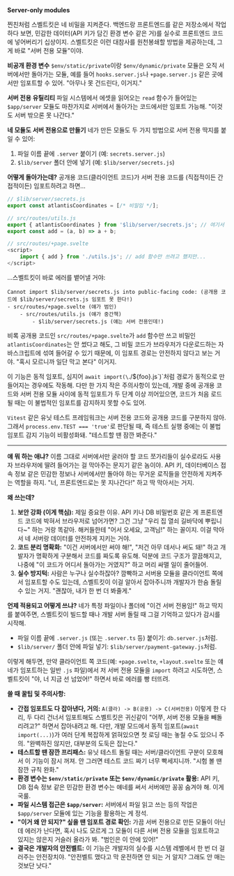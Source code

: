 **Server-only modules**

찐친처럼 스벨트킷은 네 비밀을 지켜준다. 백엔드랑 프론트엔드를 같은 저장소에서 작업하다 보면, 민감한 데이터(API 키가 담긴 환경 변수 같은 거)를 실수로 프론트엔드 코드에 넣어버리기 십상이지. 스벨트킷은 이런 대참사를 원천봉쇄할 방법을 제공하는데, 그게 바로 "서버 전용 모듈"이야.

**비공개 환경 변수**
`$env/static/private`이랑 `$env/dynamic/private` 모듈은 오직 서버에서만 돌아가는 모듈, 예를 들어 `hooks.server.js`나 `+page.server.js` 같은 곳에서만 임포트할 수 있어. "아무나 못 건드린다, 이거지."

**서버 전용 유틸리티**
파일 시스템에서 에셋을 읽어오는 `read` 함수가 들어있는 `$app/server` 모듈도 마찬가지로 서버에서 돌아가는 코드에서만 임포트 가능해. "이것도 서버 밖으론 못 나간다."

**네 모듈도 서버 전용으로 만들기**
네가 만든 모듈도 두 가지 방법으로 서버 전용 딱지를 붙일 수 있어:
1.  파일 이름 끝에 `.server` 붙이기 (예: `secrets.server.js`)
2.  `$lib/server` 폴더 안에 넣기 (예: `$lib/server/secrets.js`)

**어떻게 돌아가는데?**
공개용 코드(클라이언트 코드)가 서버 전용 코드를 (직접적이든 간접적이든) 임포트하려고 하면...

```javascript
// $lib/server/secrets.js
export const atlantisCoordinates = [/* 비밀임 */];

// src/routes/utils.js
export { atlantisCoordinates } from '$lib/server/secrets.js'; // 여기서 서버 전용 모듈을 끌어다 씀
export const add = (a, b) => a + b;

// src/routes/+page.svelte
<script>
	import { add } from './utils.js'; // add 함수만 쓰려고 했지만...
</script>
```

...스벨트킷이 바로 에러를 뱉어낼 거야:

```
Cannot import $lib/server/secrets.js into public-facing code: (공개용 코드에 $lib/server/secrets.js 임포트 못 한다!)
- src/routes/+page.svelte (얘가 범인)
	- src/routes/utils.js (얘가 중간책)
		- $lib/server/secrets.js (얘는 서버 전용인데!)
```

비록 공개용 코드인 `src/routes/+page.svelte`가 `add` 함수만 쓰고 비밀인 `atlantisCoordinates`는 안 썼다고 해도, 그 비밀 코드가 브라우저가 다운로드하는 자바스크립트에 섞여 들어갈 수 있기 때문에, 이 임포트 경로는 안전하지 않다고 보는 거야. "혹시 모르니까 일단 막고 본다" 이거지.

이 기능은 동적 임포트, 심지어 `await import(\`./\${foo}.js\`)`처럼 경로가 동적으로 만들어지는 경우에도 작동해. 다만 한 가지 작은 주의사항이 있는데, 개발 중에 공개용 코드와 서버 전용 모듈 사이에 동적 임포트가 두 단계 이상 끼어있으면, 코드가 처음 로드될 때는 이 불법적인 임포트를 감지하지 못할 수도 있어.

`Vitest` 같은 유닛 테스트 프레임워크는 서버 전용 코드와 공개용 코드를 구분하지 않아. 그래서 `process.env.TEST === 'true'`로 판단될 때, 즉 테스트 실행 중에는 이 불법 임포트 감지 기능이 비활성화돼. "테스트할 땐 잠깐 봐준다."

---

**얘 뭐 하는 애냐?**
이름 그대로 서버에서만 굴러야 할 코드 쪼가리들이 실수로라도 사용자 브라우저에 딸려 들어가는 걸 막아주는 문지기 같은 놈이야. API 키, 데이터베이스 접속 정보 같은 민감한 정보나 서버에서만 돌아야 하는 무거운 로직들을 안전하게 지켜주는 역할을 하지. "너, 프론트엔드로는 못 지나간다!" 하고 딱 막아서는 거지.

**왜 쓰는데?**
1.  **보안 강화 (이게 핵심):** 제일 중요한 이유. API 키나 DB 비밀번호 같은 게 프론트엔드 코드에 박혀서 브라우저로 넘어가면? 그건 그냥 "우리 집 열쇠 길바닥에 뿌립니다~" 하는 거랑 똑같아. 해커들한테 "어서 오세요, 고객님!" 하는 꼴이지. 이걸 막아서 네 서버랑 데이터를 안전하게 지키는 거야.
2.  **코드 분리 명확화:** "이건 서버에서만 써야 해!", "저건 아무 데서나 써도 돼!" 하고 개발자가 명확하게 구분해서 코드를 짜도록 유도해. 덕분에 코드 구조가 깔끔해지고, 나중에 "이 코드가 어디서 돌아가는 거였지?" 하고 머리 싸맬 일이 줄어들어.
3.  **실수 방지턱:** 사람은 누구나 실수하잖아? 깜빡하고 서버용 모듈을 클라이언트 쪽에서 임포트할 수도 있는데, 스벨트킷이 이걸 알아서 잡아주니까 개발자가 한숨 돌릴 수 있는 거지. "괜찮아, 내가 한 번 더 봐줄게."

**언제 적용되고 어떻게 쓰냐?**
네가 특정 파일이나 폴더에 "이건 서버 전용임!" 하고 딱지를 붙여주면, 스벨트킷이 빌드할 때나 개발 서버 돌릴 때 그걸 기억하고 있다가 감시를 시작해.
*   파일 이름 끝에 `.server.js` (또는 `.server.ts` 등) 붙이기: `db.server.js`처럼.
*   `$lib/server/` 폴더 안에 파일 넣기: `$lib/server/payment-gateway.js`처럼.

이렇게 해두면, 만약 클라이언트 쪽 코드(예: `+page.svelte`, `+layout.svelte` 또는 얘네가 임포트하는 일반 `.js` 파일)에서 저 서버 전용 모듈을 `import` 하려고 시도하면, 스벨트킷이 "야, 너 지금 선 넘었어!" 하면서 바로 에러를 빵 터뜨려.

**쓸 때 꿀팁 및 주의사항:**
*   **간접 임포트도 다 잡아낸다, 거의:** `A(클라) -> B(공용) -> C(서버전용)` 이렇게 한 다리, 두 다리 건너서 임포트해도 스벨트킷은 귀신같이 "어쭈, 서버 전용 모듈을 빼돌리려고?" 하면서 잡아내려고 해. 다만, 개발 모드에서 동적 임포트(`await import(...)`)가 여러 단계 복잡하게 얽혀있으면 첫 로딩 때는 놓칠 수도 있으니 주의. "완벽하진 않지만, 대부분의 도둑은 잡는다."
*   **테스트할 땐 잠깐 프리패스:** 유닛 테스트 돌릴 때는 서버/클라이언트 구분이 모호해서 이 기능이 잠시 꺼져. 안 그러면 테스트 코드 짜기 너무 빡세지니까. "시험 볼 땐 잠깐 규칙 완화."
*   **환경 변수는 `$env/static/private` 또는 `$env/dynamic/private` 활용:** API 키, DB 접속 정보 같은 민감한 환경 변수는 얘네를 써서 서버에만 꽁꽁 숨겨야 해. 이게 국룰.
*   **파일 시스템 접근은 `$app/server`:** 서버에서 파일 읽고 쓰는 등의 작업은 `$app/server` 모듈에 있는 기능을 활용하는 게 정석.
*   **"이거 왜 안 되지?" 싶을 땐 임포트 경로 확인:** 가끔 서버 전용으로 만든 모듈이 아닌데 에러가 난다면, 혹시 나도 모르게 그 모듈이 다른 서버 전용 모듈을 임포트하고 있지는 않은지 거슬러 올라가 봐. "범인은 이 안에 있어!"
*   **결국은 개발자의 안전벨트:** 이 기능은 개발자의 실수를 시스템 레벨에서 한 번 더 걸러주는 안전장치야. "안전벨트 맸다고 막 운전하면 안 되는 거 알지? 그래도 안 매는 것보단 낫다."